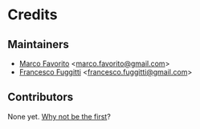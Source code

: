 # Credits

## Maintainers

* [Marco Favorito](https://github.com/marcofavorito) <[marco.favorito@gmail.com](mailto:marco.favorito@gmail.com)>
* [Francesco Fuggitti](https://github.com/francescofuggitti) <[francesco.fuggitti@gmail.com](mailto:francesco.fuggitti@gmail.com)>

## Contributors

None yet. [Why not be the first](./contributing.md)?
